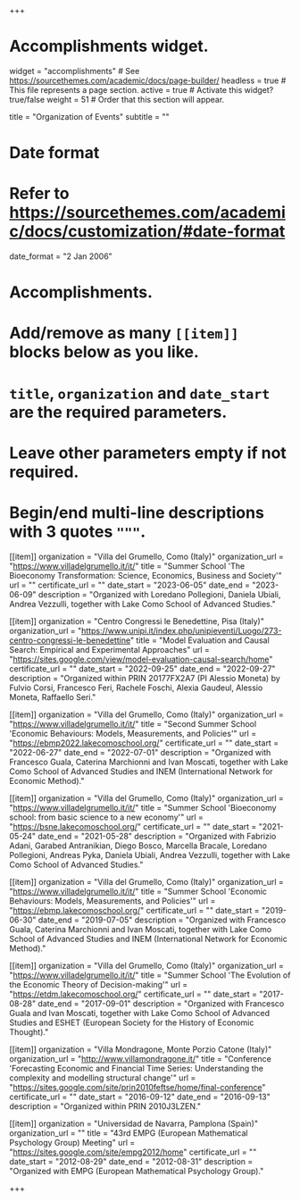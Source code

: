 +++
# Accomplishments widget.
widget = "accomplishments"  # See https://sourcethemes.com/academic/docs/page-builder/
headless = true  # This file represents a page section.
active = true  # Activate this widget? true/false
weight = 51  # Order that this section will appear.

title = "Organization of Events"
subtitle = ""

# Date format
#   Refer to https://sourcethemes.com/academic/docs/customization/#date-format
date_format = "2 Jan 2006"

# Accomplishments.
#   Add/remove as many `[[item]]` blocks below as you like.
#   `title`, `organization` and `date_start` are the required parameters.
#   Leave other parameters empty if not required.
#   Begin/end multi-line descriptions with 3 quotes `"""`.

[[item]]
  organization = "Villa del Grumello, Como (Italy)"
  organization_url = "https://www.villadelgrumello.it/it/"
  title = "Summer School 'The Bioeconomy Transformation: Science, Economics, Business and Society'"
  url = ""
  certificate_url = ""
  date_start = "2023-06-05"
  date_end = "2023-06-09"
  description = "Organized with Loredano Pollegioni, Daniela Ubiali, Andrea Vezzulli, together with Lake Como School of Advanced Studies."

[[item]]
  organization = "Centro Congressi le Benedettine, Pisa (Italy)"
  organization_url = "https://www.unipi.it/index.php/unipieventi/Luogo/273-centro-congressi-le-benedettine"
  title = "Model Evaluation and Causal Search: Empirical and Experimental Approaches"
  url = "https://sites.google.com/view/model-evaluation-causal-search/home"
  certificate_url = ""
  date_start = "2022-09-25"
  date_end = "2022-09-27"
  description = "Organized within PRIN 20177FX2A7 (PI Alessio Moneta) by Fulvio Corsi, Francesco Feri, Rachele Foschi, Alexia Gaudeul, Alessio Moneta, Raffaello Seri."

[[item]]
  organization = "Villa del Grumello, Como (Italy)"
  organization_url = "https://www.villadelgrumello.it/it/"
  title = "Second Summer School 'Economic Behaviours: Models, Measurements, and Policies'"
  url = "https://ebmp2022.lakecomoschool.org/"
  certificate_url = ""
  date_start = "2022-06-27"
  date_end = "2022-07-01"
  description = "Organized with Francesco Guala, Caterina Marchionni and Ivan Moscati, together with Lake Como School of Advanced Studies and INEM (International Network for Economic Method)."

[[item]]
  organization = "Villa del Grumello, Como (Italy)"
  organization_url = "https://www.villadelgrumello.it/it/"
  title = "Summer School 'Bioeconomy school: from basic science to a new economy'"
  url = "https://bsne.lakecomoschool.org/"
  certificate_url = ""
  date_start = "2021-05-24"
  date_end = "2021-05-28"
  description = "Organized with Fabrizio Adani, Garabed Antranikian, Diego Bosco, Marcella Bracale, Loredano Pollegioni, Andreas Pyka, Daniela Ubiali, Andrea Vezzulli, together with Lake Como School of Advanced Studies."

[[item]]
  organization = "Villa del Grumello, Como (Italy)"
  organization_url = "https://www.villadelgrumello.it/it/"
  title = "Summer School 'Economic Behaviours: Models, Measurements, and Policies'"
  url = "https://ebmp.lakecomoschool.org/"
  certificate_url = ""
  date_start = "2019-06-30"
  date_end = "2019-07-05"
  description = "Organized with Francesco Guala, Caterina Marchionni and Ivan Moscati, together with Lake Como School of Advanced Studies and INEM (International Network for Economic Method)."

[[item]]
  organization = "Villa del Grumello, Como (Italy)"
  organization_url = "https://www.villadelgrumello.it/it/"
  title = "Summer School 'The Evolution of the Economic Theory of Decision-making'"
  url = "https://etdm.lakecomoschool.org/"
  certificate_url = ""
  date_start = "2017-08-28"
  date_end = "2017-09-01"
  description = "Organized with Francesco Guala and Ivan Moscati, together with Lake Como School of Advanced Studies and ESHET (European Society for the History of Economic Thought)."

[[item]]
  organization = "Villa Mondragone, Monte Porzio Catone (Italy)"
  organization_url = "http://www.villamondragone.it/"
  title = "Conference 'Forecasting Economic and Financial Time Series: Understanding the complexity and modelling structural change'"
  url = "https://sites.google.com/site/prin2010feftse/home/final-conference"
  certificate_url = ""
  date_start = "2016-09-12"
  date_end = "2016-09-13"
  description = "Organized within PRIN 2010J3LZEN."

[[item]]
  organization = "Universidad de Navarra, Pamplona (Spain)"
  organization_url = ""
  title = "43rd EMPG (European Mathematical Psychology Group) Meeting"
  url = "https://sites.google.com/site/empg2012/home"
  certificate_url = ""
  date_start = "2012-08-29"
  date_end = "2012-08-31"
  description = "Organized with EMPG (European Mathematical Psychology Group)."

+++
